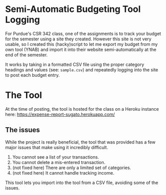 # Semi-Automatic Budgeting Tool Logging

For Purdue's CSR 342 class, one of the assignments is to track your budget for the semester using a site they created. However this site is not very usable, so I created this (hacky)script to let me export my budget from my own tool (YNAB) and import it into their website semi-automatically at the end of the semester. 

It works by taking in a formatted CSV file using the proper category headings and values (see: `sample.csv`) and repeatedly logging into the site to post each budget entry. 

# The Tool

At the time of posting, the tool is hosted for the class on a Heroku instance here: https://expense-report-sugato.herokuapp.com/

## The issues

While the project is really beneficial, the tool that was provided has a few major issues that make using it incredibly difficult. 

1. You cannot see a list of your transactions.
2. You cannot delete a mis-entered transaction.
3. (not fixed here) There are only a limited set of categories. 
4. (not fixed here) It cannot handle tracking income. 

This tool lets you import into the tool from a CSV file, avoiding some of the issues. 
